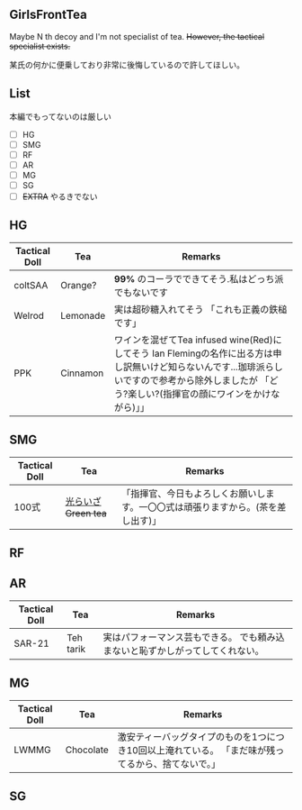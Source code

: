 ## GirlsFrontTea

Maybe N th decoy and I'm not specialist of tea.  ~~However, the tactical specialist exists.~~

某氏の何かに便乗しており非常に後悔しているので許してほしい。

## List

本編でもってないのは厳しい

- [ ] HG
- [ ] SMG
- [ ] RF
- [ ] AR
- [ ] MG
- [ ] SG
- [ ] ~~EXTRA~~ やるきでない

## HG

| Tactical Doll | Tea | Remarks |
|---------------|-----|---------|
| coltSAA| Orange?| **99%** のコーラでできてそう.私はどっち派でもないです |
| Welrod | Lemonade | 実は超砂糖入れてそう 「これも正義の鉄槌です」 |
| PPK | Cinnamon | ワインを混ぜてTea infused wine(Red)にしてそう  Ian Flemingの名作に出る方は申し訳無いけど知らないんです...珈琲派らしいですので参考から除外しましたが 「どう?楽しい?(指揮官の顔にワインをかけながら)」」 |

## SMG

| Tactical Doll | Tea | Remarks |
|---------------|-----|---------|
| 100式 | [光らいざ](http://www.wazukakoucha.jp/item/004/) ~~Green tea~~ | 「指揮官、今日もよろしくお願いします。一〇〇式は頑張りますから。(茶を差し出す)」 |

## RF

## AR

| Tactical Doll | Tea | Remarks |
|---------------|-----|---------|
| SAR-21 | Teh tarik | 実はパフォーマンス芸もできる。  でも頼み込まないと恥ずかしがってしてくれない。 |

## MG

| Tactical Doll | Tea | Remarks |
|---------------|-----|---------|
| LWMMG | Chocolate | 激安ティーバッグタイプのものを1つにつき10回以上淹れている。  「まだ味が残ってるから、捨てないで。」 |

## SG
